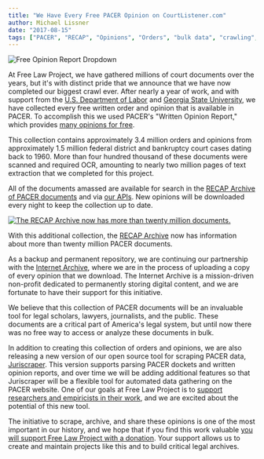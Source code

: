 ```yaml
---
title: "We Have Every Free PACER Opinion on CourtListener.com"
author: Michael Lissner
date: "2017-08-15"
tags: ["PACER", "RECAP", "Opinions", "Orders", "bulk data", "crawling", "CourtListener"]
---
```


<div className="right-image">
    <img src="/images/free-opinion-dropdown.png"
         alt="Free Opinion Report Dropdown"
         className="img-responsive border"/>
</div>


At Free Law Project, we have gathered millions of court documents over the years, but it's with distinct pride that we announce that we have now completed our biggest crawl ever. After nearly a year of work, and with support from the [U.S. Department of Labor][dol] and [Georgia State University][gsu], we have collected every free written order and opinion that is available in PACER. To accomplish this we used PACER's "Written Opinion Report," which provides [many opinions for free][free].
  
This collection contains approximately 3.4 million orders and opinions from approximately 1.5 million federal district and bankruptcy court cases dating back to 1960. More than four hundred thousand of these documents were scanned and required OCR, amounting to nearly two million pages of text extraction that we completed for this project.

All of the documents amassed are available for search in the [RECAP Archive of PACER documents][ra] and via [our APIs][api]. New opinions will be downloaded every night to keep the collection up to date.
 
<div className="left-image">
    <a href="https://www.courtlistener.com/?type=r&q=&order_by=score+desc">
        <img src="/images/twenty-million-docs-in-recap.png"
             alt="The RECAP Archive now has more than twenty million documents."
             className="img-responsive border"/>
    </a>
    <p className="caption">With this additional collection, the <a href="https://www.courtlistener.com/recap/">RECAP Archive</a> now has information about more than twenty million PACER documents.</p>
</div>
<div className="clearfix"></div>

As a backup and permanent repository, we are continuing our partnership with the [Internet Archive][ia], where we are in the process of uploading a copy of every opinion that we download. The Internet Archive is a mission-driven non-profit dedicated to permanently storing digital content, and we are fortunate to have their support for this initiative.

We believe that this collection of PACER documents will be an invaluable tool for legal scholars, lawyers, journalists, and the public. These documents are a critical part of America's legal system, but until now there was no free way to access or analyze these documents in bulk.

In addition to creating this collection of orders and opinions, we are also releasing a new version of our open source tool for scraping PACER data, [Juriscraper][js]. This version supports parsing PACER dockets and written opinion reports, and over time we will be adding additional features so that Juriscraper will be a flexible tool for automated data gathering on the PACER website. One of our goals at Free Law Project is to [support researchers and empiricists in their work][cs], and we are excited about the potential of this new tool.
 
The initiative to scrape, archive, and share these opinions is one of the most important in our history, and we hope that if you find this work valuable [you will support Free Law Project with a donation][donate]. Your support allows us to create and maintain projects like this and to build critical legal archives.


[ra]: https://www.courtlistener.com/recap/
[api]: https://www.courtlistener.com/api/
[announce]: {filename}why-downloading-all-free-pacer.md
[dol]: https://www.dol.gov/newsroom/releases/oasp/oasp20170112
[gsu]: {filename}dol-grant.md
[ia]: https://archive.org
[donate]: /donate/
[free]: {filename}/pacer-fee-history.md#opinions-made-free
[js]: /juriscraper/
[cs]: /data-consulting/

<!--
RECAPDocument.objects.filter(is_free_on_pacer=True).order_by().count()
3437674

Docket.objects.filter(docket_entries__recap_documents__is_free_on_pacer=True).distinct().count()
1520836

RECAPDocument.objects.filter(is_free_on_pacer=True, ocr_status=RECAPDocument.OCR_COMPLETE).order_by().count()
417479

RECAPDocument.objects.filter(is_free_on_pacer=True, ocr_status=RECAPDocument.OCR_COMPLETE).order_by().aggregate(Sum('page_count'))
{'page_count__sum': 1989332}

first = RECAPDocument.objects.filter(is_free_on_pacer=True).earliest('docket_entry__date_filed')

first.docket_entry.date_filed
datetime.date(1960, 4, 29)
-->
